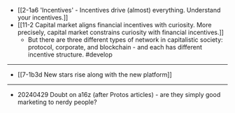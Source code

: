 - [[2-1a6 'Incentives' - Incentives drive (almost) everything. Understand your incentives.]]
- [[11-2 Capital market aligns financial incentives with curiosity. More precisely, capital market constrains curiosity with financial incentives.]]
  - But there are three different types of network in capitalistic society: protocol, corporate, and blockchain - and each has different incentive structure. #develop
---
- [[7-1b3d New stars rise along with the new platform]]
---
- 20240429 Doubt on a16z (after Protos articles) - are they simply good marketing to nerdy people?
